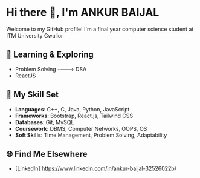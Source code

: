 # Hi there 👋, I'm ANKUR BAIJAL

Welcome to my GitHub profile! I'm a final year computer science student at ITM University Gwalior

## 🔭 Learning & Exploring
- Problem Solving ----> DSA
- ReactJS

## 💼 My Skill Set
- **Languages**: C++, C, Java, Python, JavaScript
- **Frameworks**: Bootstrap, React.js, Tailwind CSS
- **Databases**:  Git, MySQL
- **Coursework**: DBMS, Computer Networks, OOPS, OS
- **Soft Skills**: Time Management, Problem Solving, Adaptability

## 🌐 Find Me Elsewhere
- [LinkedIn] https://www.linkedin.com/in/ankur-baijal-32526022b/


